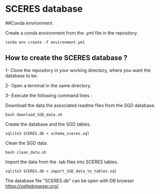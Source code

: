 # SCERES database


##Conda environment

Create a conda environment from the .yml file in the repository.
```
conda env create -f environment.yml
```

## How to create the SCERES database ?

1- Clone the repository in your working directory, where you want the database to be.

2- Open a terminal in the same directory.

3- Execute the following command lines :

Download the data the associated readme files from the SGD database.
```
bash download_SGD_data.sh
```

Create the database and the SGD tables.
```
sqlite3 SCERES.db < schema_sceres.sql
```

Clean the SGD data.
```
bash clean_data.sh
```

Import the data from the .tab files into SCERES tables.
```
sqlite3 SCERES.db < import_SGD_data_to_tables.sql
```

The database file "SCERES.db" can be open with DB browser https://sqlitebrowser.org/.
